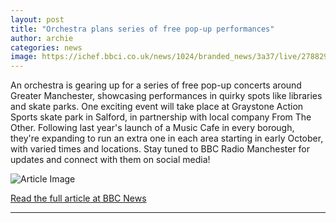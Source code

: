 ```yaml
---
layout: post
title: "Orchestra plans series of free pop-up performances"
author: archie
categories: news
image: https://ichef.bbci.co.uk/news/1024/branded_news/3a37/live/27882910-8d6a-11f0-ac8c-8129e35aa651.jpg
---
```

An orchestra is gearing up for a series of free pop-up concerts around Greater Manchester, showcasing performances in quirky spots like libraries and skate parks. One exciting event will take place at Graystone Action Sports skate park in Salford, in partnership with local company From The Other. Following last year's launch of a Music Cafe in every borough, they're expanding to run an extra one in each area starting in early October, with varied times and locations. Stay tuned to BBC Radio Manchester for updates and connect with them on social media!

![Article Image](https://ichef.bbci.co.uk/news/1024/branded_news/3a37/live/27882910-8d6a-11f0-ac8c-8129e35aa651.jpg)

[Read the full article at BBC News](https://www.bbc.com/news/articles/cz08rn757dzo?at_medium=RSS&at_campaign=rss)

---
